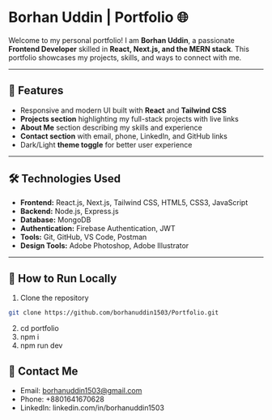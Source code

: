 # Borhan Uddin | Portfolio 🌐

Welcome to my personal portfolio! I am **Borhan Uddin**, a passionate **Frontend Developer** skilled in **React, Next.js, and the MERN stack**. This portfolio showcases my projects, skills, and ways to connect with me.

---

## 🌟 Features

- Responsive and modern UI built with **React** and **Tailwind CSS**  
- **Projects section** highlighting my full-stack projects with live links  
- **About Me** section describing my skills and experience  
- **Contact section** with email, phone, LinkedIn, and GitHub links  
- Dark/Light **theme toggle** for better user experience  

---

## 🛠 Technologies Used

- **Frontend:** React.js, Next.js, Tailwind CSS, HTML5, CSS3, JavaScript  
- **Backend:** Node.js, Express.js  
- **Database:** MongoDB  
- **Authentication:** Firebase Authentication, JWT  
- **Tools:** Git, GitHub, VS Code, Postman  
- **Design Tools:** Adobe Photoshop, Adobe Illustrator  

---

## 🚀 How to Run Locally

1. Clone the repository
```bash
git clone https://github.com/borhanuddin1503/Portfolio.git
```
2. cd portfolio
3. npm i
4. npm run dev


## 📧 Contact Me

- Email: borhanuddin1503@gmail.com
- Phone: +8801641670628
- LinkedIn: linkedin.com/in/borhanuddin1503
